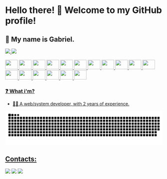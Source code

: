 # Hello there! 👋 Welcome to my GitHub profile!

## 🧑 My name is Gabriel.

<div>
  <a href="https://github.com/rafaballerini">
  <img height="180em" src="https://github-readme-stats.vercel.app/api?username=gabrielsantos8&show_icons=true&theme=onedark&include_all_commits=true&count_private=true"/>
  <img height="180em" src="https://github-readme-stats.vercel.app/api/top-langs/?username=gabrielsantos8&layout=compact&langs_count=16&theme=onedark"/>
</div>
<div style="display: inline_block"><br>
  <img src="https://cdn.jsdelivr.net/gh/devicons/devicon/icons/composer/composer-original.svg" width="40" height="30" />
  <img src="https://cdn.jsdelivr.net/gh/devicons/devicon/icons/css3/css3-original.svg" width="40" height="30"  />
  <img src="https://cdn.jsdelivr.net/gh/devicons/devicon/icons/docker/docker-original.svg" width="40" height="30"  />
  <img src="https://cdn.jsdelivr.net/gh/devicons/devicon/icons/git/git-original.svg" width="40" height="30" />
  <img src="https://cdn.jsdelivr.net/gh/devicons/devicon/icons/github/github-original-wordmark.svg" width="40" height="30"  />
  <img src="https://cdn.jsdelivr.net/gh/devicons/devicon/icons/gitlab/gitlab-original-wordmark.svg" width="40" height="30"  />
  <img src="https://cdn.jsdelivr.net/gh/devicons/devicon/icons/html5/html5-original.svg" width="40" height="30"  />
  <img src="https://cdn.jsdelivr.net/gh/devicons/devicon/icons/javascript/javascript-original.svg" width="40" height="30"  />
  <img src="https://cdn.jsdelivr.net/gh/devicons/devicon/icons/jira/jira-original-wordmark.svg" width="40" height="30"  />
  <img src="https://cdn.jsdelivr.net/gh/devicons/devicon/icons/laravel/laravel-plain-wordmark.svg" width="40" height="30"  />
  <img src="https://cdn.jsdelivr.net/gh/devicons/devicon/icons/nodejs/nodejs-original-wordmark.svg" width="40" height="30"  />
  <img src="https://cdn.jsdelivr.net/gh/devicons/devicon/icons/npm/npm-original-wordmark.svg" width="40" height="30"  />
  <img src="https://cdn.jsdelivr.net/gh/devicons/devicon/icons/php/php-original.svg" width="40" height="30"  />
  <img src="https://cdn.jsdelivr.net/gh/devicons/devicon/icons/postgresql/postgresql-original-wordmark.svg" width="40" height="30"  />
  <img src="https://cdn.jsdelivr.net/gh/devicons/devicon/icons/react/react-original-wordmark.svg" width="40" height="30"  />
  <img src="https://cdn.jsdelivr.net/gh/devicons/devicon/icons/vscode/vscode-original-wordmark.svg" width="40" height="30" />
  <img src="https://cdn.jsdelivr.net/gh/devicons/devicon/icons/flutter/flutter-original.svg" width="40" height="30" />
</div>

### ❓ What i'm?

- 👨‍💻 A web/system developer, with 2 years of experience.


![Snake animation](https://github.com/gabrielsantos8/gabrielsantos8/blob/output/github-contribution-grid-snake.svg)

## Contacts:

<div>
<a href="https://instagram.com/gabrielzsantos__" target="_blank"><img src="https://img.shields.io/badge/-Instagram-%23E4405F?style=for-the-badge&logo=instagram&logoColor=white" target="_blank"></a>
<a href = "mailto:gabrieldossantossilva2108@gmail.com"><img src="https://img.shields.io/badge/Gmail-D14836?style=for-the-badge&logo=gmail&logoColor=white" target="_blank"></a>
<a href="https://br.linkedin.com/in/gabriel-dos-santos-silva-005a19213" target="_blank"><img src="https://img.shields.io/badge/-LinkedIn-%230077B5?style=for-the-badge&logo=linkedin&logoColor=white" target="_blank"></a>   
</div>
<!--
**gabrielsantos8/gabrielsantos8** is a ✨ _special_ ✨ repository because its `README.md` (this file) appears on your GitHub profile.

Here are some ideas to get you started:

- 🔭 I’m currently working on ...
- 🌱 I’m currently learning ...
- 👯 I’m looking to collaborate on ...
- 🤔 I’m looking for help with ...
- 💬 Ask me about ...
- 📫 How to reach me: ...
- 😄 Pronouns: ...
- ⚡ Fun fact: ...
-->
